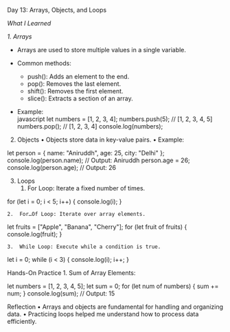 Day 13: Arrays, Objects, and Loops  

*What I Learned*  

*1. Arrays*  
- Arrays are used to store multiple values in a single variable.  
- Common methods:  
  - push(): Adds an element to the end.  
  - pop(): Removes the last element.  
  - shift(): Removes the first element.  
  - slice(): Extracts a section of an array.  

- Example:  
  javascript
  let numbers = [1, 2, 3, 4];
  numbers.push(5); // [1, 2, 3, 4, 5]
  numbers.pop();   // [1, 2, 3, 4]
  console.log(numbers);

2. Objects
	•	Objects store data in key-value pairs.
	•	Example:

let person = {
    name: "Aniruddh",
    age: 25,
    city: "Delhi"
};
console.log(person.name);  // Output: Aniruddh
person.age = 26;
console.log(person.age);   // Output: 26

3. Loops
	1.	For Loop: Iterate a fixed number of times.

for (let i = 0; i < 5; i++) {
    console.log(i);
}


	2.	For…Of Loop: Iterate over array elements.

let fruits = ["Apple", "Banana", "Cherry"];
for (let fruit of fruits) {
    console.log(fruit);
}


	3.	While Loop: Execute while a condition is true.

let i = 0;
while (i < 3) {
    console.log(i);
    i++;
}

Hands-On Practice
	1.	Sum of Array Elements:

let numbers = [1, 2, 3, 4, 5];
let sum = 0;
for (let num of numbers) {
    sum += num;
}
console.log(sum);  // Output: 15

Reflection
	•	Arrays and objects are fundamental for handling and organizing data.
	•	Practicing loops helped me understand how to process data efficiently.
